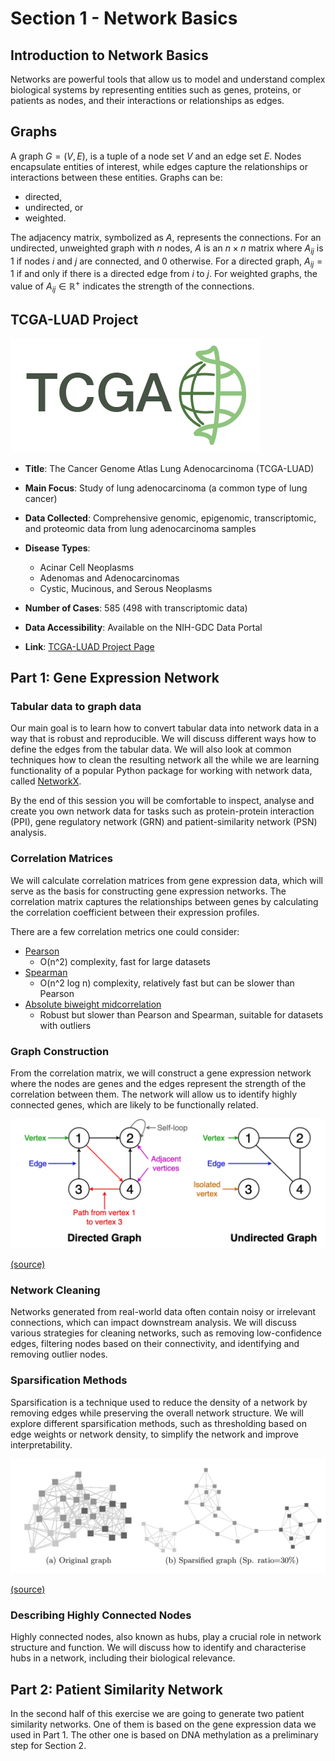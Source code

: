 # Section 1 - Network Basics

## Introduction to Network Basics

Networks are powerful tools that allow us to model and understand complex biological systems by representing entities such as genes, proteins, or patients as nodes, and their interactions or relationships as edges.

## Graphs

A graph $G = (V, E)$, is a tuple of a node set $V$ and an edge set $E$. Nodes encapsulate entities of interest, while edges capture the relationships or interactions between these entities.
Graphs can be: 
- directed,
- undirected, or 
- weighted. 

The adjacency matrix, symbolized as $A$, represents the connections. For an undirected, unweighted graph with $n$ nodes, $A$ is an $n \times n$ matrix where $A_{ij}$ is 1 if nodes $i$ and $j$ are connected, and 0 otherwise. For a directed graph, $A_{ij} = 1$ if and only if there is a directed edge from $i$ to $j$. For weighted graphs, the value of $A_{ij} \in \mathbb{R}^+$  indicates the strength of the connections. 

## TCGA-LUAD Project

![fishy](./tcga.png)

- **Title**: The Cancer Genome Atlas Lung Adenocarcinoma (TCGA-LUAD)
- **Main Focus**: Study of lung adenocarcinoma (a common type of lung cancer)
- **Data Collected**: Comprehensive genomic, epigenomic, transcriptomic, and proteomic data from lung adenocarcinoma samples
- **Disease Types**:
  - Acinar Cell Neoplasms
  - Adenomas and Adenocarcinomas
  - Cystic, Mucinous, and Serous Neoplasms
- **Number of Cases**: 585 (498 with transcriptomic data)
- **Data Accessibility**: Available on the NIH-GDC Data Portal

- **Link**: [TCGA-LUAD Project Page](https://portal.gdc.cancer.gov/projects/TCGA-LUAD)

## Part 1: Gene Expression Network

### Tabular data to graph data
Our main goal is to learn how to convert tabular data into network data in a way that is robust and reproducible. We will discuss different ways how to define the edges from the tabular data. We will also look at common techniques how to clean the resulting network all the while we are learning functionality of a popular Python package for working with network data, called [NetworkX](https://networkx.org/documentation/stable/reference/index.html).

By the end of this session you will be comfortable to inspect, analyse and create you own network data for tasks such as protein-protein interaction (PPI), gene regulatory network (GRN) and patient-similarity network (PSN) analysis.

### Correlation Matrices
We will calculate correlation matrices from gene expression data, which will serve as the basis for constructing gene expression networks. The correlation matrix captures the relationships between genes by calculating the correlation coefficient between their expression profiles.

There are a few correlation metrics one could consider:
- [Pearson](https://en.wikipedia.org/wiki/Pearson_correlation_coefficient)  
  - O(n^2) complexity, fast for large datasets
- [Spearman](https://en.wikipedia.org/wiki/Spearman%27s_rank_correlation_coefficient)
  -  O(n^2 log n) complexity, relatively fast but can be slower than Pearson
- [Absolute biweight midcorrelation](https://en.wikipedia.org/wiki/Biweight_midcorrelation)
  - Robust but slower than Pearson and Spearman, suitable for datasets with outliers


### Graph Construction
From the correlation matrix, we will construct a gene expression network where the nodes are genes and the edges represent the strength of the correlation between them. The network will allow us to identify highly connected genes, which are likely to be functionally related.

![graph_features](./vertex_types.png)

[(source)](https://medium.com/@athrav.kale20/graph-theoretic-algorithms-81fc5291460e)

### Network Cleaning
Networks generated from real-world data often contain noisy or irrelevant connections, which can impact downstream analysis. We will discuss various strategies for cleaning networks, such as removing low-confidence edges, filtering nodes based on their connectivity, and identifying and removing outlier nodes.

### Sparsification Methods
Sparsification is a technique used to reduce the density of a network by removing edges while preserving the overall network structure. We will explore different sparsification methods, such as thresholding based on edge weights or network density, to simplify the network and improve interpretability.

![network sparsification](./sparsification.png)

[(source)](https://dl.acm.org/doi/10.1145/1989323.1989399)

### Describing Highly Connected Nodes
Highly connected nodes, also known as hubs, play a crucial role in network structure and function. We will discuss how to identify and characterise hubs in a network, including their biological relevance.

## Part 2: Patient Similarity Network
In the second half of this exercise we are going to generate two patient similarity networks. One of them is based on the gene expression data we used in Part 1. The other one is based on DNA methylation as a preliminary step for Section 2.



<!-- Embed an HTML file using an iframe
<iframe src="../../ismb_data/genecoexp_plotly_network.html" style="width:100%; height:600px; border:none;"></iframe> -->



<!-- 1. **Biomedical Networks**
   - 1.1. Libraries
   - 1.2. TCGA-LUAD project
   - 1.3. Metadata Analysis
   - 1.4. Expression Data Analysis

2. **Data Filtering and Preprocessing**
   - 2.1. Thresholding Based on Gene Expression Levels
   - 2.2. Gene Retention at Various Thresholds
   - 2.3. Thresholding Based on Gene Expression Variance
   - 2.4. Gene Retention at Different Variance Levels

3. **Gene Symbol Conversion**
   - 3.1. Checking for Missing Data and Outliers
   - 3.2. Addressing Data Heterogeneity

4. **Correlation Matrix Calculation**

5. **Graph Construction from Correlation Matrices**

6. **Network Cleaning**

7. **Sparsification Methods for Networks**

8. **Describing Highly Connected Nodes**

9. **Storing and Managing Generated Networks**

10. **Patient Similarity Network Construction**

11. **DNA Methylation Network Analysis** -->




<!-- # EXAMPLE md 

Section 3 - SNF + GNN's

## Introduction to Graph Neural Networks 
Graph Neural Networks (GNN) are a powerful architecture for the learning of graph structure and information in a supervised setting. In this workshop we will implement a Graph Convolutional Network (GCN) model from the [Deep Graph Library](https://www.dgl.ai/) in Python. 

The goal of GNN's is to learn an embedding space for nodes which captures both node feature representation and graph structure. Intuitively, if two nodes are connected and belong to the same class they should be close together in the embedding space. Conversely, if two nodes are connected but do not belong to the same class we want them to be separated in the embedding space. Thus, we cannot rely on graph structure alone and necessitates the requirement to include node feature representation also. The method in which we capture this similarity is through the message passing algorithm discussed below. 

```{image} ./GNN_Learning.png
:alt: fishy
:width: 600px
:align: center
```

The differentiation between GCN and neural network architectures is their ability to learn from the local neighbourhood as opposed to handcrafted network features. The performance of GCN and other GNN architectures has been demonstrated on a variety of benchmark tasks, hence extending their application to a biomedical setting is an exciting avenue.  -->
